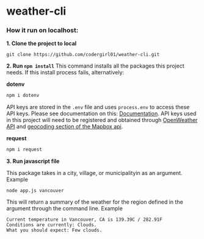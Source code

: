 # weather-cli

### How it run on localhost:

**1. Clone the project to local**

```
git clone https://github.com/codergirl01/weather-cli.git
```

**2. Run `npm install`**
This command installs all the packages this project needs. If this install process fails, alternatively:

**dotenv**
```javaScript
npm i dotenv
```
API keys are stored in the ```.env``` file and uses ```process.env``` to access these API keys. Please see documentation on this: [Documentation](https://nodejs.org/dist/latest-v8.x/docs/api/process.html#process_process_env). API keys used in this project will need to be registered and obtained through [OpenWeather API](https://openweathermap.org/api) and [geocoding section of the Mapbox api](https://docs.mapbox.com/api/search/#forward-geocoding).

**request**
```javaScript
npm i request
```
**3. Run javascript file**

This package takes in a city, village, or municipalityin as an argument.
Example
```
node app.js vancouver
```
This will return a summary of the weather for the region defined in the argument through the command line.
Example
```
Current temperature in Vancouver, CA is 139.39C / 282.91F
Conditions are currently: Clouds.
What you should expect: Few clouds.
```
